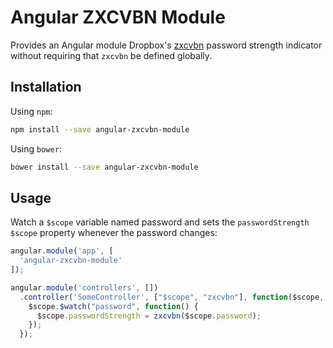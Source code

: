# Angular ZXCVBN Module

Provides an Angular module Dropbox's [zxcvbn](https://github.com/dropbox/zxcvbn) password strength indicator without requiring that ``zxcvbn`` be defined globally.

## Installation

Using ``npm``:

```bash
npm install --save angular-zxcvbn-module
```

Using ``bower``:

```bash
bower install --save angular-zxcvbn-module
```

## Usage

Watch a ``$scope`` variable named password and sets the ``passwordStrength`` ``$scope`` property whenever the password changes:

```javascript
angular.module('app', [
  'angular-zxcvbn-module'
]);

angular.module('controllers', [])
  .controller('SomeController', ["$scope", "zxcvbn"], function($scope, zxcvbn){
    $scope.$watch("password", function() {
      $scope.passwordStrength = zxcvbn($scope.password);
    });
  });
```
